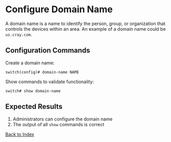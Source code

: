 # Configure Domain Name

A domain name is a name to identify the person, group, or organization that controls the devices within an area.
An example of a domain name could be `us.cray.com`.

## Configuration Commands

Create a domain name:

```text
switch(config)# domain-name NAME
```

Show commands to validate functionality:

```text
switch# show domain-name
```

## Expected Results

1. Administrators can configure the domain name
2. The output of all `show` commands is correct

[Back to Index](index.md)
